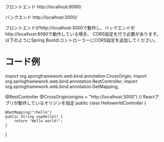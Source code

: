 フロントエンド
http://localhost:8080/


バンクエンド
http://localhost:3000/



フロントエンドがhttp://localhost:3000で動作し、バックエンドがhttp://localhost:8080で動作している場合、
CORS設定を行う必要があります。
以下のようにSpring BootのコントローラーにCORS設定を追加してください。

# コード例
import org.springframework.web.bind.annotation.CrossOrigin;
import org.springframework.web.bind.annotation.RestController;
import org.springframework.web.bind.annotation.GetMapping;

@RestController
@CrossOrigin(origins = "http://localhost:3000") // Reactアプリが動作しているオリジンを指定
public class HelloworldController {

    @GetMapping("/hello")
    public String sayHello() {
        return "Hello world!";
    }
}